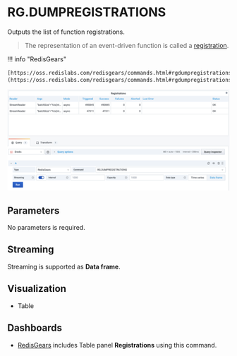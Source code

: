 # RG.DUMPREGISTRATIONS

Outputs the list of function registrations.

> The representation of an event-driven function is called a [registration](https://oss.redislabs.com/redisgears/functions.html#registration).

!!! info "RedisGears"

    [https://oss.redislabs.com/redisgears/commands.html#rgdumpregistrations](https://oss.redislabs.com/redisgears/commands.html#rgdumpregistrations)

![RG.DUMPREGISTRATIONS](../../images/redis-datasource/commands/rg-dumpregistrations.png)

## Parameters

No parameters is required.

## Streaming

Streaming is supported as **Data frame**.

## Visualization

- Table

## Dashboards

- [RedisGears](../../redis-app/dashboards.md#redisgears) includes Table panel **Registrations** using this command.
